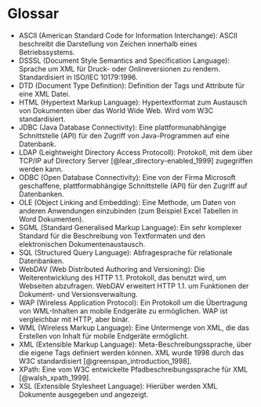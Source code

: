 # Glossar

- ASCII (American Standard Code for Information Interchange): ASCII beschreibt die Darstellung von Zeichen innerhalb eines Betriebssystems.
- DSSSL (Document Style Semantics and Specification Language): Sprache um XML für Druck- oder Onlineversionen zu rendern. Standardisiert in ISO/IEC 10179:1996.
- DTD (Document Type Definition): Definition der Tags und Attribute für eine XML Datei.
- HTML (Hypertext Markup Language): Hypertextformat zum Austausch von Dokumenten über das World Wide Web. Wird vom W3C standardisiert.
- JDBC (Java Database Connectivity): Eine plattformunabhängige Schnittstelle (API) für den Zugriff von Java-Programmen auf eine Datenbank.
- LDAP (Leightweight Directory Access Protocoll): Protokoll, mit dem über TCP/IP auf Directory Server [@lear_directory-enabled_1999] zugegriffen werden kann.
- ODBC (Open Database Connectivity): Eine von der Firma Microsoft geschaffene, plattformabhängige Schnittstelle (API) für den Zugriff auf Datenbanken.
- OLE (Object Linking and Embedding): Eine Methode, um Daten von anderen Anwendungen einzubinden (zum Beispiel Excel Tabellen in Word Dokumenten).
- SGML (Standard Generalised Markup Language): Ein sehr komplexer Standard für die Beschreibung von Textformaten und den elektronischen Dokumentenaustausch.
- SQL (Structured Query Language): Abfragesprache für relationale Datenbanken.
- WebDAV (Web Distributed Authoring and Versioning): Die Weiterentwicklung des HTTP 1.1. Protokoll, das benutzt wird, um Webseiten abzufragen. WebDAV erweitert HTTP 1.1. um Funktionen der Dokument- und Versionsverwaltung.
- WAP (Wireless Application Protocol): Ein Protokoll um die Übertragung von WML-Inhalten an mobile Endgeräte zu ermöglichen. WAP ist vergleichbar mit HTTP, aber binär.
- WML (Wireless Markup Language): Eine Untermenge von XML, die das Erstellen von Inhalt für mobile Endgeräte ermöglicht.
- XML (Extensible Markup Language): Meta-Beschreibungssprache, über die eigene Tags definiert werden können. XML wurde 1998 durch das W3C standardisiert [@greenspan_introduction_1998].
- XPath: Eine vom W3C entwickelte Pfadbeschreibungssprache für XML [@walsh_xpath_1999].
- XSL (Extensible Stylesheet Language): Hierüber werden XML Dokumente ausgegeben und angezeigt.
